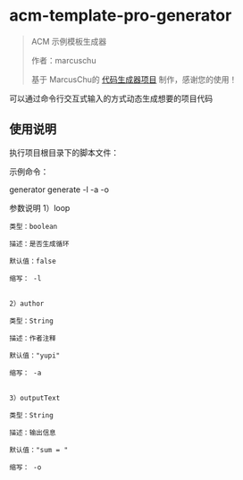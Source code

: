 # acm-template-pro-generator

> ACM 示例模板生成器
>
> 作者：marcuschu
>
> 基于 MarcusChu的 [代码生成器项目](https://github.com/Marcus-Chuu/code-generator) 制作，感谢您的使用！

可以通过命令行交互式输入的方式动态生成想要的项目代码

## 使用说明

执行项目根目录下的脚本文件：

示例命令：

generator generate -l -a -o 

参数说明
    1）loop

    类型：boolean

    描述：是否生成循环

    默认值：false

    缩写： -l


    2）author

    类型：String

    描述：作者注释

    默认值："yupi"

    缩写： -a


    3）outputText

    类型：String

    描述：输出信息

    默认值："sum = "

    缩写： -o


